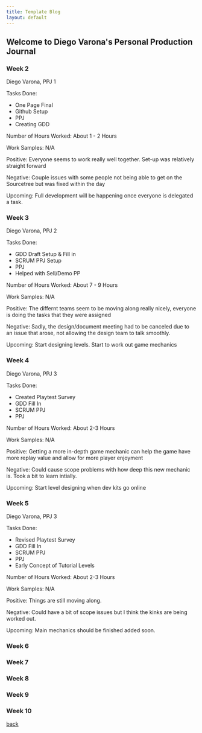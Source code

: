 ```yaml
---
title: Template Blog
layout: default
---
```


## Welcome to Diego Varona's Personal Production Journal

### Week 2

Diego Varona, PPJ 1

Tasks Done:
* One Page Final
* Github Setup
* PPJ
* Creating GDD

Number of Hours Worked:
About 1 - 2 Hours

Work Samples:
N/A


Positive: Everyone seems to work really well together. Set-up was relatively straight forward


Negative: Couple issues with some people not being able to get on the Sourcetree but was fixed within the day


Upcoming: Full development will be happening once everyone is delegated a task.

### Week 3

Diego Varona, PPJ 2

Tasks Done:
* GDD Draft Setup & Fill in
* SCRUM PPJ Setup
* PPJ
* Helped with Sell/Demo PP

Number of Hours Worked:
About 7 - 9 Hours

Work Samples:
N/A


Positive: The differnt teams seem to be moving along really nicely, everyone is doing the tasks that they were assigned


Negative: Sadly, the design/document meeting had to be canceled due to an issue that arose, not allowing the design team to talk smoothly. 


Upcoming: Start designing levels. Start to work out game mechanics

### Week 4

Diego Varona, PPJ 3

Tasks Done:
* Created Playtest Survey
* GDD Fill In
* SCRUM PPJ
* PPJ

Number of Hours Worked:
About 2-3 Hours

Work Samples:
N/A


Positive: Getting a more in-depth game mechanic can help the game have more replay value and allow for more player enjoyment


Negative: Could cause scope problems with how deep this new mechanic is. Took a bit to learn intially. 


Upcoming: Start level designing when dev kits go online


### Week 5

Diego Varona, PPJ 3

Tasks Done:
* Revised Playtest Survey
* GDD Fill In
* SCRUM PPJ
* PPJ
* Early Concept of Tutorial Levels

Number of Hours Worked:
About 2-3 Hours

Work Samples:
N/A


Positive: Things are still moving along.


Negative: Could have a bit of scope issues but I think the kinks are being worked out. 


Upcoming: Main mechanics should be finished added soon.

### Week 6

### Week 7

### Week 8

### Week 9

### Week 10

[back](Blogs.html)
